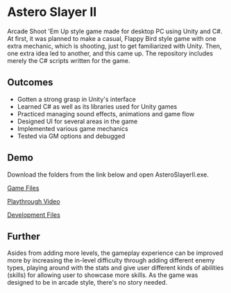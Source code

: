 # Astero Slayer II
Arcade Shoot 'Em Up style game made for desktop PC using Unity and C#. At first, it was planned to make a casual, Flappy Bird style game with one extra mechanic, which is shooting, just to get familiarized with Unity. Then, one extra idea led to another, and this came up. The repository includes merely the C# scripts written for the game.

## Outcomes
- Gotten a strong grasp in Unity's interface
- Learned C# as well as its libraries used for Unity games
- Practiced managing sound effects, animations and game flow
- Designed UI for several areas in the game
- Implemented various game mechanics
- Tested via GM options and debugged

## Demo
Download the folders from the link below and open AsteroSlayerII.exe. 

[Game Files](https://drive.google.com/drive/folders/1mp90oiBWEloBaUPQJKkOsCwyEmTPMDJ4?usp=sharing) 

[Playthrough Video](https://www.youtube.com/watch?v=eAM5UTXbV8Y&t=19s&ab_channel=KarKaplani)

[Development Files](https://drive.google.com/drive/folders/1GYVemugbCU8xrDLE8RgBEhOmCg1Pna2T?usp=sharing)

## Further

Asides from adding more levels, the gameplay experience can be improved more by increasing the in-level difficulty through adding different enemy types, playing around with the stats and give user different kinds of abilities (skills) for allowing user to showcase more skills. As the game was designed to be in arcade style, there's no story needed. 
